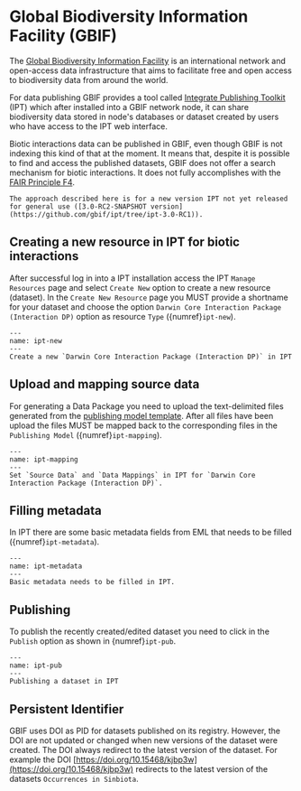 # Global Biodiversity Information Facility (GBIF)

The [Global Biodiversity Information Facility](https://gbif.org) is an international network and open-access data infrastructure that aims to facilitate free and open access to biodiversity data from around the world.

For data publishing GBIF provides a tool called [Integrate Publishing Toolkit](https://www.gbif.org/ipt) (IPT) which after installed into a GBIF network node, it can share biodiversity data stored in node's databases or dataset created by users who have access to the IPT web interface.

Biotic interactions data can be published in GBIF, even though GBIF is not indexing this kind of that at the moment. It means that, despite it is possible to find and access the published datasets, GBIF does not offer a search mechanism for biotic interactions. It does not fully accomplishes with the [FAIR Principle F4](findable-f4).

```{warning}
The approach described here is for a new version IPT not yet released for general use ([3.0-RC2-SNAPSHOT version](https://github.com/gbif/ipt/tree/ipt-3.0-RC1)).
```

## Creating a new resource in IPT for biotic interactions

After successful log in into a IPT installation access the IPT `Manage Resources` page and select `Create New` option to create a new resource (dataset). In the `Create New Resource` page you MUST provide a shortname for your dataset and choose the option `Darwin Core Interaction Package (Interaction DP)` option as resource `Type` ({numref}`ipt-new`).

```{figure} ../../images/ipt-new.png
---
name: ipt-new
---
Create a new `Darwin Core Interaction Package (Interaction DP)` in IPT
```

## Upload and mapping source data

For generating a Data Package you need to upload the text-delimited files generated from the [publishing model template](https://docs.google.com/spreadsheets/d/1tbJ3yN_zQNoihBbjKdyrx-xZVCSr1_PSTB1wSAr0jJQ). After all files have been upload the files MUST be mapped back to the corresponding files in the `Publishing Model` ({numref}`ipt-mapping`).

```{figure} ../../images/ipt-mapping.png
---
name: ipt-mapping
---
Set `Source Data` and `Data Mappings` in IPT for `Darwin Core Interaction Package (Interaction DP)`.
```

## Filling metadata

In IPT there are some basic metadata fields from EML that needs to be filled ({numref}`ipt-metadata`).

```{figure} ../../images/ipt-metadata.png
---
name: ipt-metadata
---
Basic metadata needs to be filled in IPT.
```

## Publishing

To publish the recently created/edited dataset you need to click in the `Publish` option as shown in {numref}`ipt-pub`.

```{figure} ../../images/ipt-pub.png
---
name: ipt-pub
---
Publishing a dataset in IPT
```

## Persistent Identifier

GBIF uses DOI as PID for datasets published on its registry. However, the DOI are not updated or changed when new versions of the dataset were created. The DOI always redirect to the latest version of the dataset. For example the DOI [https://doi.org/10.15468/kjbp3w](https://doi.org/10.15468/kjbp3w) redirects to the latest version of the datasets `Occurrences in Sinbiota`.
